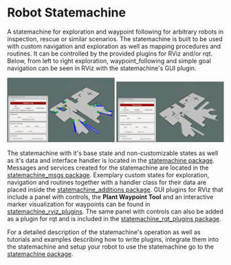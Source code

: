 # Robot Statemachine
A statemachine for exploration and waypoint following for arbitrary robots in inspection, rescue or similar scenarios. The statemachine is built to be used with custom navigation and exploration as well as mapping procedures and routines. It can be controlled by the provided plugins for RViz and/or rqt. Below, from left to right exploration, waypoint_following and simple goal navigation can be seen in RViz with the statemachine's GUI plugin.

<p float="left" align="center">
  <img src="images/exploration.png" width="250 />
  <img src="images/waypoint_following.png" width="250" /> 
  <img src="images/simple_goal.png" width="250" /> 
</p>

The statemachine with it's base state and non-customizable states as well as it's data and interface handler is located in the [statemachine package](statemachine#statemachine). Messages and services created for the statemachine are located in the [statemachine_msgs package](statemachine_msgs#statemachine-msgs). Exemplary custom states for exploration, navigation and routines together with a handler class for their data are placed inside the [statemachine_additions package](statemachine_additions#statemachine-additions). GUI plugins for RViz that include a panel with controls, the **Plant Waypoint Tool** and an interactive marker visualization for waypoints can be found in [statemachine_rviz_plugins](statemachine_rviz_plugins#statemachine-rviz-plugins). The same panel with controls can also be added as a plugin for rqt and is included in the [statemachine_rqt_plugins package](statemachine_rqt_plugins#statemachine-rqt-plugins).

For a detailed description of the statemachine's operation as well as tutorials and examples describing how to write plugins, integrate them into the statemachine and setup your robot to use the statemachine go to the [statemachine package](statemachine#statemachine).
